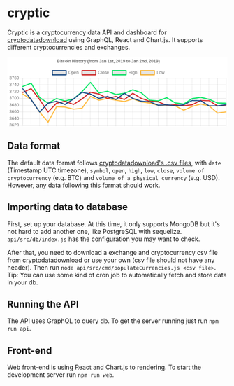 # cryptic
Cryptic is a cryptocurrency data API and dashboard for [cryptodatadownload](https://www.cryptodatadownload.com/) using GraphQL, React and Chart.js. It supports different cryptocurrencies and exchanges.

![Screenshot](docs/img/screenshot.png)

## Data format
The default data format follows [cryptodatadownload's .csv files](https://www.cryptodatadownload.com/data/), with `date` (Timestamp UTC timezone), `symbol`, `open`, `high`, `low`, `close`, `volume of cryptocurrency` (e.g. BTC) and `volume of a physical currency` (e.g. USD). However, any data following this format should work.

## Importing data to database
First, set up your database. At this time, it only supports MongoDB but it's not hard to add another one, like PostgreSQL with sequelize. `api/src/db/index.js` has the configuration you may want to check.

After that, you need to download a exchange and cryptocurrency csv file from
[cryptodatadownload](https://www.cryptodatadownload.com/data/) or use your own (csv file should not have any header).
Then run `node api/src/cmd/populateCurrencies.js <csv file>`. Tip: You can use some kind of cron job to automatically fetch and store data in your db.

## Running the API
The API uses GraphQL to query db. To get the server running just run `npm run api`.

## Front-end
Web front-end is using React and Chart.js to rendering. To start the development server run `npm run web`.